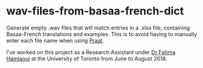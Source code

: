 # wav-files-from-basaa-french-dict
Generate empty .wav files that will match entries in a .xlsx file, containing Basaa-French translations and examples.
This is to avoid having to manually enter each file name when using [Praat](http://www.fon.hum.uva.nl/praat/).

I've worked on this project as a Research Assistant under [Dr Fatima Hamlaoui](https://www.french.utoronto.ca/people/directories/all-faculty/fatima-hamlaoui) at the University of Toronto from June to August 2018.
